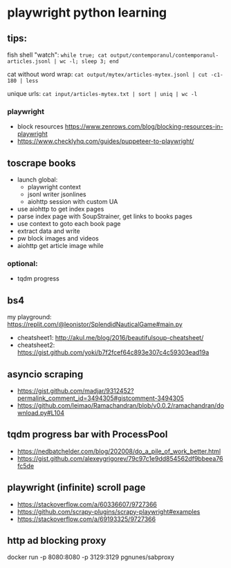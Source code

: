 # playwright python learning

## tips:

fish shell "watch": `while true; cat output/contemporanul/contemporanul-articles.jsonl | wc -l; sleep 3; end`


cat without word wrap: `cat output/mytex/articles-mytex.jsonl | cut -c1-180 | less`

unique urls: `cat input/articles-mytex.txt | sort | uniq | wc -l`

### playwright

- block resources https://www.zenrows.com/blog/blocking-resources-in-playwright
- https://www.checklyhq.com/guides/puppeteer-to-playwright/

## toscrape books

- launch global:
    * playwright context
    * jsonl writer jsonlines
    * aiohttp session with custom UA
- use aiohttp to get index pages
- parse index page with SoupStrainer, get links to books pages
- use context to goto each book page
- extract data and write
- pw block images and videos
- aiohttp get article image while


### optional:

- tqdm progress

## bs4

my playground: https://replit.com/@leonistor/SplendidNauticalGame#main.py

- cheatsheet1: http://akul.me/blog/2016/beautifulsoup-cheatsheet/
- cheatsheet2: https://gist.github.com/yoki/b7f2fcef64c893e307c4c59303ead19a

## asyncio scraping

-  https://gist.github.com/madjar/9312452?permalink_comment_id=3494305#gistcomment-3494305
- https://github.com/leimao/Ramachandran/blob/v0.0.2/ramachandran/download.py#L104

## tqdm progress bar with ProcessPool

- https://nedbatchelder.com/blog/202008/do_a_pile_of_work_better.html
- https://gist.github.com/alexeygrigorev/79c97c1e9dd854562df9bbeea76fc5de


## playwright (infinite) scroll page

- https://stackoverflow.com/a/60336607/9727366
- https://github.com/scrapy-plugins/scrapy-playwright#examples
- https://stackoverflow.com/a/69193325/9727366

## http ad blocking proxy

docker run -p 8080:8080 -p 3129:3129 pgnunes/sabproxy
